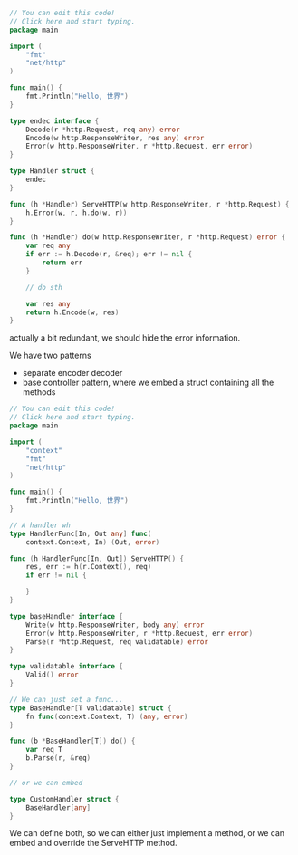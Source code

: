 ```go
// You can edit this code!
// Click here and start typing.
package main

import (
	"fmt"
	"net/http"
)

func main() {
	fmt.Println("Hello, 世界")
}

type endec interface {
	Decode(r *http.Request, req any) error
	Encode(w http.ResponseWriter, res any) error
	Error(w http.ResponseWriter, r *http.Request, err error)
}

type Handler struct {
	endec
}

func (h *Handler) ServeHTTP(w http.ResponseWriter, r *http.Request) {
	h.Error(w, r, h.do(w, r))
}

func (h *Handler) do(w http.ResponseWriter, r *http.Request) error {
	var req any
	if err := h.Decode(r, &req); err != nil {
		return err
	}

	// do sth

	var res any
	return h.Encode(w, res)
}
```

actually a bit redundant, we should hide the error information.

We have two patterns

- separate encoder decoder
- base controller pattern, where we embed a struct containing all the methods

```go
// You can edit this code!
// Click here and start typing.
package main

import (
	"context"
	"fmt"
	"net/http"
)

func main() {
	fmt.Println("Hello, 世界")
}

// A handler wh
type HandlerFunc[In, Out any] func(
	context.Context, In) (Out, error)

func (h HandlerFunc[In, Out]) ServeHTTP() {
	res, err := h(r.Context(), req)
	if err != nil {

	}
}

type baseHandler interface {
	Write(w http.ResponseWriter, body any) error
	Error(w http.ResponseWriter, r *http.Request, err error)
	Parse(r *http.Request, req validatable) error
}

type validatable interface {
	Valid() error
}

// We can just set a func...
type BaseHandler[T validatable] struct {
	fn func(context.Context, T) (any, error)
}

func (b *BaseHandler[T]) do() {
	var req T
	b.Parse(r, &req)
}

// or we can embed

type CustomHandler struct {
	BaseHandler[any]
}

```

We can define both, so we can either just implement a method, or we can embed and override the ServeHTTP method.
